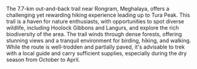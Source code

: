 The 7.7-km out-and-back trail near Rongram, Meghalaya, offers a challenging yet rewarding hiking experience leading up to Tura Peak. This trail is a haven for nature enthusiasts, with opportunities to spot diverse wildlife, including Hoolock Gibbons and Langurs, and explore the rich biodiversity of the area. The trail winds through dense forests, offering stunning views and a tranquil environment for birding, hiking, and walking. While the route is well-trodden and partially paved, it's advisable to trek with a local guide and carry sufficient supplies, especially during the dry season from October to April.